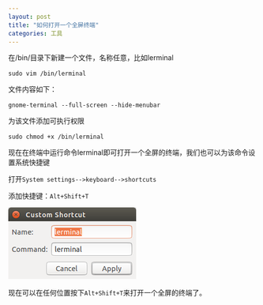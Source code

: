 ```yaml
---
layout: post
title: "如何打开一个全屏终端"
categories: 工具
---
```


在/bin/目录下新建一个文件，名称任意，比如lerminal

	sudo vim /bin/lerminal 

文件内容如下：

	gnome-terminal --full-screen --hide-menubar

为该文件添加可执行权限

	sudo chmod +x /bin/lerminal
	
现在在终端中运行命令lerminal即可打开一个全屏的终端，我们也可以为该命令设置系统快捷键

打开`System settings-->keyboard-->shortcuts`

添加快捷键：`Alt+Shift+T`

![lerminal_shortcut](/images/lerminal_shortcut.png)

现在可以在任何位置按下`Alt+Shift+T`来打开一个全屏的终端了。
